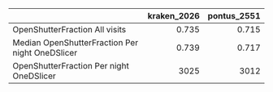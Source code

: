 |                                                 |   kraken_2026 |   pontus_2551 |
|:------------------------------------------------|--------------:|--------------:|
| OpenShutterFraction All visits                  |         0.735 |         0.715 |
| Median OpenShutterFraction Per night OneDSlicer |         0.739 |         0.717 |
| OpenShutterFraction Per night OneDSlicer        |      3025     |      3012     |
